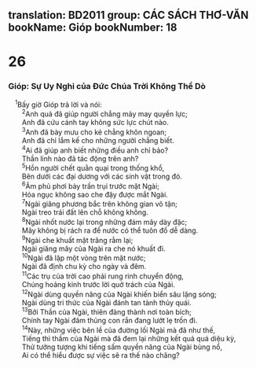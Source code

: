 translation: BD2011
group: CÁC SÁCH THƠ-VĂN
bookName: Gióp 
bookNumber: 18
-------

<div class="title"><h1>26</h1><h3>Gióp: Sự Uy Nghi của Ðức Chúa Trời Không Thể Dò</h3></div>
<span class="verse giop_26_1"> <sup>1</sup>Bấy giờ Gióp trả lời và nói:<br/></span>
<span class="verse giop_26_2">  <sup>2</sup>Anh quả đã giúp người chẳng mảy may quyền lực;<br/>  Anh đã cứu cánh tay không sức lực chút nào.<br/></span>
<span class="verse giop_26_3">  <sup>3</sup>Anh đã bày mưu cho kẻ chẳng khôn ngoan;<br/>  Anh đã chỉ lắm kế cho những người chẳng biết.<br/></span>
<span class="verse giop_26_4">  <sup>4</sup>Ai đã giúp anh biết những điều anh chỉ bảo?<br/>  Thần linh nào đã tác động trên anh?<br/></span>
<span class="verse giop_26_5">  <sup>5</sup>Hồn người chết quằn quại trong thống khổ,<br/>  Bên dưới các đại dương với các sinh vật trong đó.<br/></span>
<span class="verse giop_26_6">  <sup>6</sup>Âm phủ phơi bày trần trụi trước mặt Ngài;<br/>  Hỏa ngục không sao che đậy được mắt Ngài.<br/></span>
<span class="verse giop_26_7">  <sup>7</sup>Ngài giăng phương bắc trên không gian vô tận;<br/>  Ngài treo trái đất lên chỗ không không.<br/></span>
<span class="verse giop_26_8">  <sup>8</sup>Ngài nhốt nước lại trong những đám mây dày đặc;<br/>  Mây không bị rách ra để nước có thể tuôn đổ dễ dàng.<br/></span>
<span class="verse giop_26_9">  <sup>9</sup>Ngài che khuất mặt trăng rằm lại;<br/>  Ngài giăng mây của Ngài ra che nó khuất đi.<br/></span>
<span class="verse giop_26_10">  <sup>10</sup>Ngài đã lập một vòng trên mặt nước;<br/>  Ngài đã định chu kỳ cho ngày và đêm.<br/></span>
<span class="verse giop_26_11">  <sup>11</sup>Các trụ của trời cao phải rung rinh chuyển động,<br/>  Chúng hoảng kinh trước lời quở trách của Ngài.<br/></span>
<span class="verse giop_26_12">  <sup>12</sup>Ngài dùng quyền năng của Ngài khiến biển sâu lặng sóng;<br/>  Ngài dùng tri thức của Ngài đánh tan tành thủy quái. <br/></span>
<span class="verse giop_26_13">  <sup>13</sup>Bởi Thần của Ngài, thiên đàng thành nơi toàn bích;<br/>  Chính tay Ngài đâm thủng con rắn đang lướt lẹ trốn đi.<br/></span>
<span class="verse giop_26_14">  <sup>14</sup>Này, những việc bên lề của đường lối Ngài mà đã như thế,<br/>  Tiếng thì thầm của Ngài mà đã đem lại những kết quả quá diệu kỳ,<br/>  Thử tưởng tượng khi tiếng sấm quyền năng của Ngài bùng nổ,<br/>  Ai có thể hiểu được sự việc sẽ ra thế nào chăng?<br/></span>
